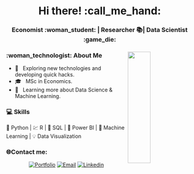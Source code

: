 
<h1 align="center">Hi there! :call_me_hand: </h1>
<h3 align="center"> Economist :woman_student: | Researcher 📚| Data Scientist :game_die: </h3>
<div>
<img width = "35%" align="right" height="300px" src="https://user-images.githubusercontent.com/74876209/101287090-eaf96100-37cc-11eb-9c67-cf3ba1ef3681.png"/>
<div align="left"> 
  <h3> :woman_technologist: About Me </h3>

  - 🤔 &nbsp; Exploring new technologies and developing quick hacks.
  - 🎓 &nbsp; MSc in Economics.
  - 🌱 &nbsp; Learning more about Data Science & Machine Learning. 

</div> 
</div>

<div>
  <h3> 💻 Skills  </h3>
  <p>
🐍 Python | 💹 R |  📓 SQL | 🧮 Power BI | 🔮 Machine Learning | 💡 Data Visualization
  <p>
</div> 


<div>
  <h3> 🌐Contact me: </h3>

<p align="center">
<a href="https://victoriasoliveira.com.br" target="_blank"><img alt="Portfolio" src="https://img.shields.io/badge/Website-blue?style=flat&logo=google-chrome"></a>
<a href="mailto:whzpvictoria@gmail.com" target="_blank"><img alt="Email" src="https://img.shields.io/badge/Email-blue?style=flat&logo=gmail"></a>
<a href="https://linkedin.com/in/victoriadso/" target="_blank"><img alt="Linkedin" src="https://img.shields.io/badge/-LinkedIn-blue?style=flat-square&logo=Linkedin&logoColor=white&link=https://www.linkedin.com/in/victoriadso/"></a>
</p>
</div> 
